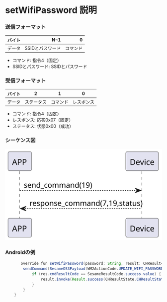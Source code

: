 # setWifiPassword 説明

### 送信フォーマット

|  バイト  |      N~1 |       0 |
|:------:|---------:|--------:|
| データ   | SSIDとパスワード	 | コマンド |

- コマンド: 指令4（固定）
- SSIDとパスワード: SSIDとパスワード

### 受信フォーマット
| バイト  |    2 |   1   |     0      |
|:---:|:----:|:----:|:-----:|
| データ | ステータス  | コマンド |レスポンス   |
- コマンド: 指令4（固定）
- レスポンス: 応答0x07（固定）
- ステータス: 状態0x00（成功）

### シーケンス図
![アイコン](scanwifissid.svg)

### Androidの例
```java
       override fun setWifiPassword(password: String, result: CHResult<CHEmpty>) {
        sendCommand(SesameOS3Payload(WM2ActionCode.UPDATE_WIFI_PASSWORD.value, password.toByteArray())) { res ->
            if (res.cmdResultCode == SesameResultCode.success.value) { //                L.d("hcia", "設定密碼完畢:" + String(res.payload))
                result.invoke(Result.success(CHResultState.CHResultStateBLE(CHEmpty())))
            }
        }
    }
